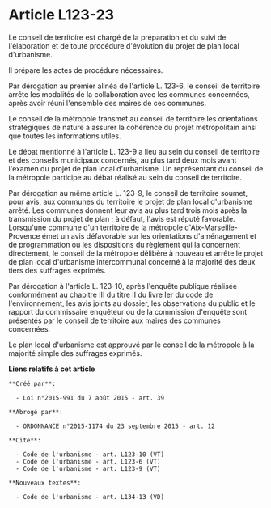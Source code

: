 # Article L123-23

Le conseil de territoire est chargé de la préparation et du suivi de l'élaboration et de toute procédure d'évolution du
projet de plan local d'urbanisme. 

Il prépare les actes de procédure nécessaires. 

Par dérogation au premier alinéa de l'article L. 123-6, le conseil de territoire arrête les modalités de la collaboration
avec les communes concernées, après avoir réuni l'ensemble des maires de ces communes. 

Le conseil de la métropole transmet au conseil de territoire les orientations stratégiques de nature à assurer la cohérence
du projet métropolitain ainsi que toutes les informations utiles. 

Le débat mentionné à l'article L. 123-9 a lieu au sein du conseil de territoire et des conseils municipaux concernés, au plus
tard deux mois avant l'examen du projet de plan local d'urbanisme. Un représentant du conseil de la métropole participe au
débat réalisé au sein du conseil de territoire. 

Par dérogation au même article L. 123-9, le conseil de territoire soumet, pour avis, aux communes du territoire le projet de
plan local d'urbanisme arrêté. Les communes donnent leur avis au plus tard trois mois après la transmission du projet de
plan ; à défaut, l'avis est réputé favorable. Lorsqu'une commune d'un territoire de la métropole d'Aix-Marseille-Provence
émet un avis défavorable sur les orientations d'aménagement et de programmation ou les dispositions du règlement qui la
concernent directement, le conseil de la métropole délibère à nouveau et arrête le projet de plan local d'urbanisme
intercommunal concerné à la majorité des deux tiers des suffrages exprimés. 

Par dérogation à l'article L. 123-10, après l'enquête publique réalisée conformément au chapitre III du titre II du livre Ier
du code de l'environnement, les avis joints au dossier, les observations du public et le rapport du commissaire enquêteur ou
de la commission d'enquête sont présentés par le conseil de territoire aux maires des communes concernées. 

Le plan local d'urbanisme est approuvé par le conseil de la métropole à la majorité simple des suffrages exprimés.

**Liens relatifs à cet article**

	**Créé par**:

	  - Loi n°2015-991 du 7 août 2015 - art. 39

	**Abrogé par**:

	  - ORDONNANCE n°2015-1174 du 23 septembre 2015 - art. 12

	**Cite**:

	  - Code de l'urbanisme - art. L123-10 (VT)
	  - Code de l'urbanisme - art. L123-6 (VT)
	  - Code de l'urbanisme - art. L123-9 (VT)

	**Nouveaux textes**:

	  - Code de l'urbanisme - art. L134-13 (VD)

